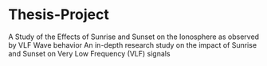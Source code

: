 # Thesis-Project
A Study of the Effects of Sunrise and Sunset on the Ionosphere as observed by VLF Wave behavior
An in-depth research study on the impact of Sunrise and Sunset on Very Low Frequency (VLF) signals

